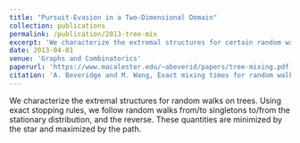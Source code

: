 ```yaml
---
title: "Pursuit-Evasion in a Two-Dimensional Domain"
collection: publications
permalink: /publication/2013-tree-mix
excerpt: 'We characterize the extremal structures for certain random walks on trees. These quantities are minimized by the star and maximized by the path.'
date: 2013-04-01
venue: 'Graphs and Combinatorics'
paperurl: 'https://www.macalester.edu/~abeverid/papers/tree-mixing.pdf'
citation: 'A. Beveridge and M. Wang, Exact mixing times for random walks on trees, Graphs and Combinatorics, Vol. 29, No. 4, (2013), pp. 757-772.'
---
```


We characterize the extremal structures for random walks on trees. 
Using exact stopping rules, we follow random walks from/to singletons to/from the stationary distribution, and the reverse. 
These quantities are minimized by the star and maximized by the path.
